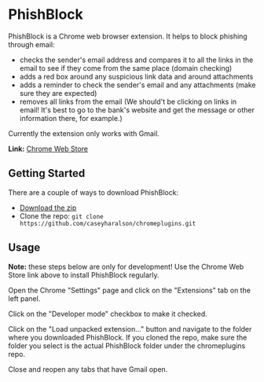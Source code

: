 # PhishBlock

PhishBlock is a Chrome web browser extension. 
It helps to block phishing through email:
* checks the sender's email address and compares it to all the links in the email to see if they come from the same place (domain checking)
* adds a red box around any suspicious link data and around attachments
* adds a reminder to check the sender's email and any attachments (make sure they are expected)
* removes all links from the email (We should't be clicking on links in email! It's best to go to the bank's website and get the message or other information there, for example.)

Currently the extension only works with Gmail.

**Link:** [Chrome Web Store](https://chrome.google.com/webstore/detail/phishblock/mfigocgdflddipodffjfpbjmplhhfbeh)


## Getting Started

There are a couple of ways to download PhishBlock:
* [Download the zip](https://github.com/CaseyHaralson/chromeplugins/archive/master.zip)
* Clone the repo: `git clone https://github.com/caseyharalson/chromeplugins.git`


## Usage

**Note:** these steps below are only for development!  Use the Chrome Web Store link above to install PhishBlock regularly.

Open the Chrome "Settings" page and click on the "Extensions" tab on the left panel.

Click on the "Developer mode" checkbox to make it checked.

Click on the "Load unpacked extension..." button and navigate to the folder where you downloaded PhishBlock.
If you cloned the repo, make sure the folder you select is the actual PhishBlock folder under the chromeplugins repo.

Close and reopen any tabs that have Gmail open.